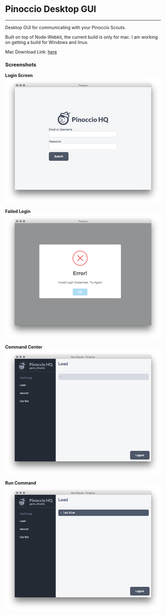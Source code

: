 # Pinoccio Desktop GUI
---

Desktop GUI for communicating with your Pinoccio Scouts. 

Built on top of Node-Webkit, the current build is only for mac. I am working on getting a build for Windows and linux.

Mac Download Link: [here](/builds/Pinoccio.app)

### Screenshots

**Login Screen**
![Login Screen](/screenshots/login.png)

**Failed Login**
![Failed Login](/screenshots/login-fail.png)

**Command Center**
![Command Center](/screenshots/command-center.png)

**Run Command**
![Run Command](/screenshots/run-command.png)
